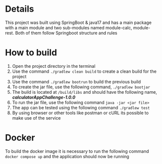 # Details

This project was built using SpringBoot & java17 and has a main package with a main module and two sub-modules named module-calc, module-rest. Both of them follow
Springboot structure and rules

# How to build

1. Open the project directory in the terminal
2. Use the command `./gradlew clean build` to create a clean build for the project
3. Use the command `./gradlew bootrun` to build the previous build
4. To create the jar file, use the following command, `./gradlew bootjar`
5. The build is located at `/build/libs` and should have the following name, _**calculatorAppChallenge-1.0.0**_
6. To run the jar file, use the following command `java -jar <jar file>`
7. The app can be tested using the following command `./gradlew test`
8. By using browser or other tools like postman or cURL its possible to make use of the service

# Docker

To build the docker image it is necessary to run the following command `docker compose up` and the application should now be running
